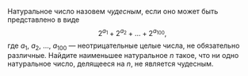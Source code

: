 Натуральное число назовем *чудесным*, если оно может быть представлено в виде 
$${{2}^{{{a}_{1}}}}+{{2}^{{{a}_{2}}}}+\ldots +{{2}^{{{a}_{100}}}},$$
где ${{a}_{1}}$, ${{a}_{2}}$, $\ldots$, ${{a}_{100}}$ — неотрицательные целые числа, не обязательно различные.
Найдите наименьшее натуральное $n$ такое, что ни одно натуральное число, делящееся на $n$, не является чудесным.